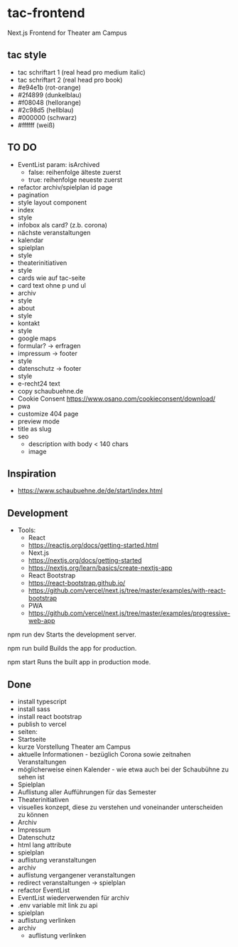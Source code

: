 # tac-frontend
Next.js Frontend for Theater am Campus

## tac style
- tac schriftart 1  (real head pro medium italic)
- tac schriftart 2  (real head pro book)
- #e94e1b (rot-orange)
- #2f4899 (dunkelblau)
- #f08048 (hellorange)
- #2c98d5 (hellblau)
- #000000 (schwarz)
- #ffffff (weiß)

## TO DO
- EventList param: isArchived
  - false: reihenfolge älteste zuerst
  - true: reihenfolge neueste zuerst
- refactor archiv/spielplan id page
- pagination
- style layout component
- index
 - style
 - infobox als card? (z.b. corona)
 - nächste veranstaltungen
 - kalendar
- spielplan
 - style 
- theaterinitiativen
 - style
 - cards wie auf tac-seite
 - card text ohne p und ul
- archiv
 - style 
- about
 - style
- kontakt
 - style 
 - google maps
 - formular? -> erfragen 
- impressum -> footer
 - style 
- datenschutz -> footer
 - style 
 - e-recht24 text
- copy schaubuehne.de
- Cookie Consent https://www.osano.com/cookieconsent/download/
- pwa 
- customize 404 page
- preview mode
- title as slug
- seo
  - description with body < 140 chars
  - image

## Inspiration
- https://www.schaubuehne.de/de/start/index.html

## Development
- Tools:
  - React
   - https://reactjs.org/docs/getting-started.html
  - Next.js
   - https://nextjs.org/docs/getting-started
   - https://nextjs.org/learn/basics/create-nextjs-app
  - React Bootstrap
   - https://react-bootstrap.github.io/
   - https://github.com/vercel/next.js/tree/master/examples/with-react-bootstrap
  - PWA 
   - https://github.com/vercel/next.js/tree/master/examples/progressive-web-app

npm run dev
Starts the development server.

npm run build
Builds the app for production.

npm start
Runs the built app in production mode.

## Done
- install typescript
- install sass
- install react bootstrap
- publish to vercel
- seiten:
 - Startseite
  - kurze Vorstellung Theater am Campus
  - aktuelle Informationen - bezüglich Corona sowie zeitnahen Veranstaltungen
  - möglicherweise einen Kalender - wie etwa auch bei der Schaubühne zu sehen ist
 - Spielplan
  - Auflistung aller Aufführungen für das Semester
 - Theaterinitiativen
  - visuelles konzept, diese zu verstehen und voneinander unterscheiden zu können  
 - Archiv
 - Impressum
 - Datenschutz
- html lang attribute
- spielplan
 - auflistung veranstaltungen
- archiv
 - auflistung vergangener veranstaltungen
- redirect veranstaltungen -> spielplan
- refactor EventList
- EventList wiederverwenden für archiv
- .env variable mit link zu api
- spielplan
 - auflistung verlinken
- archiv
  - auflistung verlinken

